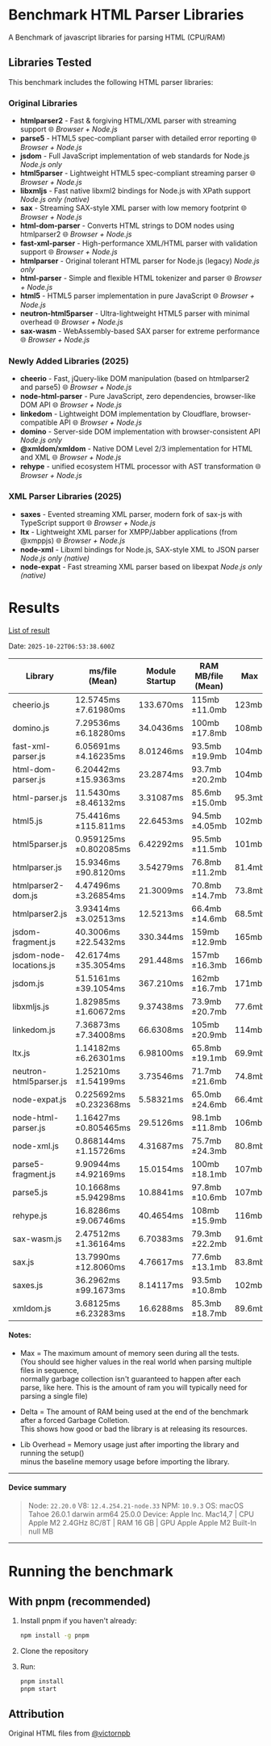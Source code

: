 # Benchmark HTML Parser Libraries
A Benchmark of javascript libraries for parsing HTML (CPU/RAM)

## Libraries Tested

This benchmark includes the following HTML parser libraries:

### Original Libraries
- **htmlparser2** - Fast & forgiving HTML/XML parser with streaming support 🌐 *Browser + Node.js*
- **parse5** - HTML5 spec-compliant parser with detailed error reporting 🌐 *Browser + Node.js*
- **jsdom** - Full JavaScript implementation of web standards for Node.js *Node.js only*
- **html5parser** - Lightweight HTML5 spec-compliant streaming parser 🌐 *Browser + Node.js*
- **libxmljs** - Fast native libxml2 bindings for Node.js with XPath support *Node.js only (native)*
- **sax** - Streaming SAX-style XML parser with low memory footprint 🌐 *Browser + Node.js*
- **html-dom-parser** - Converts HTML strings to DOM nodes using htmlparser2 🌐 *Browser + Node.js*
- **fast-xml-parser** - High-performance XML/HTML parser with validation support 🌐 *Browser + Node.js*
- **htmlparser** - Original tolerant HTML parser for Node.js (legacy) *Node.js only*
- **html-parser** - Simple and flexible HTML tokenizer and parser 🌐 *Browser + Node.js*
- **html5** - HTML5 parser implementation in pure JavaScript 🌐 *Browser + Node.js*
- **neutron-html5parser** - Ultra-lightweight HTML5 parser with minimal overhead 🌐 *Browser + Node.js*
- **sax-wasm** - WebAssembly-based SAX parser for extreme performance 🌐 *Browser + Node.js*

### Newly Added Libraries (2025)
- **cheerio** - Fast, jQuery-like DOM manipulation (based on htmlparser2 and parse5) 🌐 *Browser + Node.js*
- **node-html-parser** - Pure JavaScript, zero dependencies, browser-like DOM API 🌐 *Browser + Node.js*
- **linkedom** - Lightweight DOM implementation by Cloudflare, browser-compatible API 🌐 *Browser + Node.js*
- **domino** - Server-side DOM implementation with browser-consistent API *Node.js only*
- **@xmldom/xmldom** - Native DOM Level 2/3 implementation for HTML and XML 🌐 *Browser + Node.js*
- **rehype** - unified ecosystem HTML processor with AST transformation 🌐 *Browser + Node.js*

### XML Parser Libraries (2025)
- **saxes** - Evented streaming XML parser, modern fork of sax-js with TypeScript support 🌐 *Browser + Node.js*
- **ltx** - Lightweight XML parser for XMPP/Jabber applications (from @xmppjs) 🌐 *Browser + Node.js*
- **node-xml** - Libxml bindings for Node.js, SAX-style XML to JSON parser *Node.js only (native)*
- **node-expat** - Fast streaming XML parser based on libexpat *Node.js only (native)*

# Results

[List of result](./results)

<!--RESULTS-->
Date: `2025-10-22T06:53:38.600Z`

|         Library          |     ms/file (Mean)      | Module Startup  | RAM MB/file (Mean)  |   Max   | Lib Overhead  |  Delta  |
|--------------------------|-------------------------|-----------------|---------------------|---------|---------------|---------|
| cheerio.js               |    12.5745ms ±7.61980ms |       133.670ms |       115mb ±11.0mb |   123mb |        26.6mb |  38.5mb |
| domino.js                |    7.29536ms ±6.18280ms |       34.0436ms |       100mb ±17.8mb |   108mb |        26.8mb |  27.6mb |
| fast-xml-parser.js       |    6.05691ms ±4.16235ms |       8.01246ms |      93.5mb ±19.9mb |   104mb |        5.75mb |  41.1mb |
| html-dom-parser.js       |    6.20442ms ±15.9363ms |       23.2874ms |      93.7mb ±20.2mb |   104mb |        13.0mb |  30.8mb |
| html-parser.js           |    11.5430ms ±8.46132ms |       3.31087ms |      85.6mb ±15.0mb |  95.3mb |        1.95mb |  32.0mb |
| html5.js                 |    75.4416ms ±115.811ms |       22.6453ms |      94.5mb ±4.05mb |   102mb |        16.1mb |  30.3mb |
| html5parser.js           |  0.959125ms ±0.802085ms |       6.42292ms |      95.5mb ±11.5mb |   101mb |        6.14mb |  42.9mb |
| htmlparser.js            |    15.9346ms ±90.8120ms |       3.54279ms |      76.8mb ±11.2mb |  81.4mb |        2.70mb |  21.4mb |
| htmlparser2-dom.js       |    4.47496ms ±3.26854ms |       21.3009ms |      70.8mb ±14.7mb |  73.8mb |        8.93mb |  13.1mb |
| htmlparser2.js           |    3.93414ms ±3.02513ms |       12.5213ms |      66.4mb ±14.6mb |  68.5mb |        8.54mb |  8.03mb |
| jsdom-fragment.js        |    40.3006ms ±22.5432ms |       330.344ms |       159mb ±12.9mb |   165mb |        71.7mb |  44.2mb |
| jsdom-node-locations.js  |    42.6174ms ±35.3054ms |       291.448ms |       157mb ±16.3mb |   166mb |        70.4mb |  37.4mb |
| jsdom.js                 |    51.5161ms ±39.1054ms |       367.210ms |       162mb ±16.7mb |   171mb |        69.3mb |  37.7mb |
| libxmljs.js              |    1.82985ms ±1.60672ms |       9.37438ms |      73.9mb ±20.7mb |  77.6mb |        8.63mb |  17.2mb |
| linkedom.js              |    7.36873ms ±7.34008ms |       66.6308ms |       105mb ±20.9mb |   114mb |        14.7mb |  46.9mb |
| ltx.js                   |    1.14182ms ±6.26301ms |       6.98100ms |      65.8mb ±19.1mb |  69.9mb |        5.82mb |  4.87mb |
| neutron-html5parser.js   |    1.25210ms ±1.54199ms |       3.73546ms |      71.7mb ±21.6mb |  74.8mb |        1.75mb |  21.0mb |
| node-expat.js            |  0.225692ms ±0.232368ms |       5.58321ms |      65.0mb ±24.6mb |  66.4mb |        5.44mb |  9.08mb |
| node-html-parser.js      |   1.16427ms ±0.805465ms |       29.5126ms |      98.1mb ±11.8mb |   106mb |        14.5mb |  38.8mb |
| node-xml.js              |   0.868144ms ±1.15726ms |       4.31687ms |      75.7mb ±24.3mb |  80.8mb |        3.11mb |  25.5mb |
| parse5-fragment.js       |    9.90944ms ±4.92169ms |       15.0154ms |       100mb ±18.1mb |   107mb |        8.50mb |  46.5mb |
| parse5.js                |    10.1668ms ±5.94298ms |       10.8841ms |      97.8mb ±10.6mb |   107mb |        8.52mb |  35.9mb |
| rehype.js                |    16.8286ms ±9.06746ms |       40.4654ms |       108mb ±15.9mb |   116mb |        12.5mb |  51.1mb |
| sax-wasm.js              |    2.47512ms ±1.36164ms |       6.70383ms |      79.3mb ±22.2mb |  91.6mb |        6.60mb |  14.6mb |
| sax.js                   |    13.7990ms ±12.8060ms |       4.76617ms |      77.6mb ±13.1mb |  83.8mb |        4.95mb |  27.4mb |
| saxes.js                 |    36.2962ms ±99.1673ms |       8.14117ms |      93.5mb ±10.8mb |   102mb |        7.75mb |  34.9mb |
| xmldom.js                |    3.68125ms ±6.23283ms |       16.6288ms |      85.3mb ±18.7mb |  89.6mb |        15.1mb |  22.3mb |

#### Notes:
* Max = The maximum amount of memory seen during all the tests.  
        (You should see higher values in the real world when parsing multiple files in sequence,  
         normally garbage collection isn't guaranteed to happen after each parse, like here.
         This is the amount of ram you will typically need for parsing a single file)
             
* Delta = The amount of RAM being used at the end of the benchmark after a forced Garbage Colletion.  
          This shows how good or bad the library is at releasing its resources.

* Lib Overhead = Memory usage just after importing the library and running the setup()  
                 minus the baseline memory usage before importing the library.
----

#### Device summary

> Node: `22.20.0` V8: `12.4.254.21-node.33` NPM: `10.9.3`
> OS: macOS Tahoe 26.0.1 darwin arm64 25.0.0
> Device: Apple Inc. Mac14,7 | CPU Apple M2 2.4GHz 8C/8T | RAM 16 GB | GPU Apple Apple M2  Built-In null MB

<!--END-RESULTS-->

----

# Running the benchmark

## With pnpm (recommended)

1. Install pnpm if you haven't already:
   ```sh
   npm install -g pnpm
   ```

2. Clone the repository
3. Run:
	```sh
	pnpm install
	pnpm start
	```

## Attribution

Original HTML files from [@victornpb](https://github.com/victornpb/benchmark-html-parser-libraries)